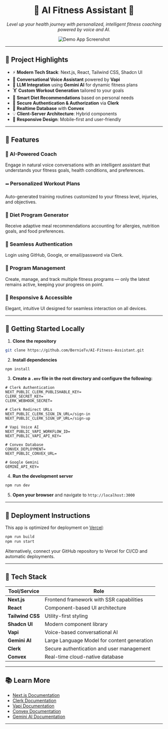 <h1 align="center">💪 AI Fitness Assistant 🤖</h1>  
<p align="center"><em>Level up your health journey with personalized, intelligent fitness coaching powered by voice and AI.</em></p>

<p align="center">
  <img src="https://raw.githubusercontent.com/burakorkmez/codeflex-ai/refs/heads/master/public/screenshot-for-readme.png" alt="Demo App Screenshot" />
</p>

---

## 🌟 Project Highlights

- ⚡ **Modern Tech Stack**: Next.js, React, Tailwind CSS, Shadcn UI
- 🎹 **Conversational Voice Assistant** powered by **Vapi**
- 🧠 **LLM Integration** using **Gemini AI** for dynamic fitness plans
- 🏋️ **Custom Workout Generation** tailored to your goals
- 🥗 **Smart Diet Recommendations** based on personal needs
- 🔐 **Secure Authentication & Authorization** via **Clerk**
- 💃 **Realtime Database** with **Convex**
- 💡 **Client-Server Architecture**: Hybrid components
- 📱 **Responsive Design**: Mobile-first and user-friendly

---

## 🚀 Features

### 🤖 AI-Powered Coach

Engage in natural voice conversations with an intelligent assistant that understands your fitness goals, health conditions, and preferences.

### 🗕️ Personalized Workout Plans

Auto-generated training routines customized to your fitness level, injuries, and objectives.

### 🥦 Diet Program Generator

Receive adaptive meal recommendations accounting for allergies, nutrition goals, and food preferences.

### 🔐 Seamless Authentication

Login using GitHub, Google, or email/password via Clerk.

### 🧹 Program Management

Create, manage, and track multiple fitness programs — only the latest remains active, keeping your progress on point.

### 📱 Responsive & Accessible

Elegant, intuitive UI designed for seamless interaction on all devices.

---

## 🧪 Getting Started Locally

1. **Clone the repository**

```bash
git clone https://github.com/BernieTv/AI-Fitness-Assistant.git
```

2. **Install dependencies**

```bash
npm install
```

3. **Create a `.env` file in the root directory and configure the following:**

```env
# Clerk Authentication
NEXT_PUBLIC_CLERK_PUBLISHABLE_KEY=
CLERK_SECRET_KEY=
CLERK_WEBHOOK_SECRET=

# Clerk Redirect URLs
NEXT_PUBLIC_CLERK_SIGN_IN_URL=/sign-in
NEXT_PUBLIC_CLERK_SIGN_UP_URL=/sign-up

# Vapi Voice AI
NEXT_PUBLIC_VAPI_WORKFLOW_ID=
NEXT_PUBLIC_VAPI_API_KEY=

# Convex Database
CONVEX_DEPLOYMENT=
NEXT_PUBLIC_CONVEX_URL=

# Google Gemini
GEMINI_API_KEY=
```

4. **Run the development server**

```bash
npm run dev
```

5. **Open your browser** and navigate to `http://localhost:3000`

---

## 🚀 Deployment Instructions

This app is optimized for deployment on [Vercel](https://vercel.com/):

```bash
npm run build
npm run start
```

Alternatively, connect your GitHub repository to Vercel for CI/CD and automatic deployments.

---

## 🧹 Tech Stack

| Tool/Service     | Role                                        |
| ---------------- | ------------------------------------------- |
| **Next.js**      | Frontend framework with SSR capabilities    |
| **React**        | Component-based UI architecture             |
| **Tailwind CSS** | Utility-first styling                       |
| **Shadcn UI**    | Modern component library                    |
| **Vapi**         | Voice-based conversational AI               |
| **Gemini AI**    | Large Language Model for content generation |
| **Clerk**        | Secure authentication and user management   |
| **Convex**       | Real-time cloud-native database             |

---

## 📚 Learn More

- [Next.js Documentation](https://nextjs.org/docs)
- [Clerk Documentation](https://clerk.com/docs)
- [Vapi Documentation](https://docs.vapi.ai)
- [Convex Documentation](https://docs.convex.dev)
- [Gemini AI Documentation](https://ai.google.dev/gemini-api)

---
